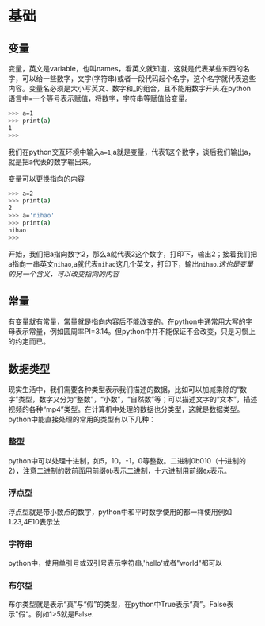 # 基础

## 变量

变量，英文是variable，也叫names，看英文就知道，这就是代表某些东西的名字，可以给一些数字，文字(字符串)或者一段代码起个名字，这个名字就代表这些内容。变量名必须是大小写英文、数字和_的组合，且不能用数字开头.在python语言中`=`一个等号表示赋值，将数字，字符串等赋值给变量。  

```bash
>>> a=1
>>> print(a)
1
>>>
```  

我们在python交互环境中输入`a=1`,a就是变量，代表1这个数字，谈后我们输出a，就是把a代表的数字输出来。

变量可以更换指向的内容  

```bash
>>> a=2
>>> print(a)
2
>>> a='nihao'
>>> print(a)
nihao
>>>
```  

开始，我们把a指向数字2，那么a就代表2这个数字，打印下，输出2；接着我们把a指向一串英文`nihao`,a就代表`nihao`这几个英文，打印下，输出`nihao`.*这也是变量的另一个含义，可以改变指向的内容*  

## 常量

有变量就有常量，常量就是指向内容后不能改变的。在python中通常用大写的字母表示常量，例如圆周率PI=3.14。但python中并不能保证不会改变，只是习惯上的约定而已。 

## 数据类型  

现实生活中，我们需要各种类型表示我们描述的数据，比如可以加减乘除的“数字”类型，数字又分为“整数”，“小数”，“自然数”等；可以描述文字的“文本”，描述视频的各种“mp4”类型。在计算机中处理的数据也分类型，这就是数据类型。python中能直接处理的常用的类型有以下几种： 

### 整型

python中可以处理十进制，如5，10，-1，0等整数。二进制0b010（十进制的2），注意二进制的数前面用前缀`0b`表示二进制，十六进制用前缀`0x`表示。

### 浮点型

浮点型就是带小数点的数字，python中和平时数学使用的都一样使用例如1.23,4E10表示法

### 字符串

python中，使用单引号或双引号表示字符串,'hello'或者"world"都可以

### 布尔型

布尔类型就是表示“真”与“假”的类型，在python中True表示“真”。False表示"假“。例如1>5就是False.

